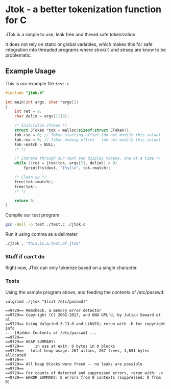 # Jtok - a better tokenization function for C

JTok is a simple to use, leak free and thread safe tokenization.

It does not rely on static or global variables, which makes this for safe integration into threaded programs where strok(r) and strsep are know to be problematic. 

## Example Usage
This is our example file `test.c`
```c
#include "jtok.h"

int main(int argc, char *argv[])
{
    int ret = 0;
    char delim = argv[1][0];

    /* Inititalze JToken */
    struct JToken *tok = malloc(sizeof(struct JToken));
    tok->so = 0; // Token starting offset (do not modify this value) 
    tok->eo = 0; // Token ending offset   (do not modify this value)
    tok->match = NULL;
    /* */

    /* Iterate through our text and display tokens, one at a time */
    while ((ret = jtok(tok, argv[2], delim)) > 0)
        fprintf(stdout, "[%s]\n", tok->match);

    /* Clean up */
    free(tok->match);
    free(tok);
    /* */

    return 0;
}
```

Compile our test program
```sh
gcc -Wall -o test ./test.c ./jtok.c 
```

Run it using comma as a delimeter
```sh
./jtok , "this,is,a,test,of,jtok" 
```

### Stuff if can't do

Right now, JTok can only tokenize based on a single character.

### Tests
Using the sample program above, and feeding the contents of /etc/passwd:

`valgrind ./jtok "$(cat /etc/passwd)"`
```
==9729== Memcheck, a memory error detector
==9729== Copyright (C) 2002-2017, and GNU GPL'd, by Julian Seward et al.
==9729== Using Valgrind-3.13.0 and LibVEX; rerun with -h for copyright info
... [Hidden Contents of /etc/passwd] ...
==9729== 
==9729== HEAP SUMMARY:
==9729==     in use at exit: 0 bytes in 0 blocks
==9729==   total heap usage: 267 allocs, 267 frees, 3,651 bytes allocated
==9729== 
==9729== All heap blocks were freed -- no leaks are possible
==9729== 
==9729== For counts of detected and suppressed errors, rerun with: -v
==9729== ERROR SUMMARY: 0 errors from 0 contexts (suppressed: 0 from 0)
```
